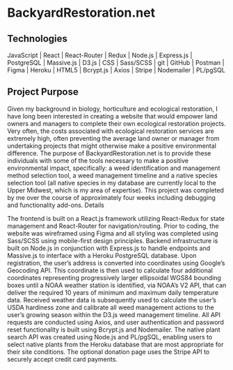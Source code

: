 # BackyardRestoration.net

## Technologies
JavaScript | React | React-Router | Redux | Node.js | Express.js | PostgreSQL | Massive.js | D3.js | CSS | Sass/SCSS | git | GitHub | Postman | Figma | Heroku | HTML5 | Bcrypt.js | Axios | Stripe | Nodemailer | PL/pgSQL

## Project Purpose

Given my background in biology, horticulture and ecological restoration, I have long been interested in creating a website that would empower land owners and managers to complete their own ecological restoration projects. Very often, the costs associated with ecological restoration services are extremely high, often preventing the average land owner or manager from undertaking projects that might otherwise make a positive environmental difference. The purpose of BackyardRestoration.net is to provide these individuals with some of the tools necessary to make a positive environmental impact, specifically: a weed identification and management method selection tool, a weed management timeline and a native species selection tool (all native species in my database are currently local to the Upper Midwest, which is my area of expertise). This project was completed by me over the course of approximately four weeks including debugging and functionality add-ons.
Details

The frontend is built on a React.js framework utilizing React-Redux for state management and React-Router for navigation/routing. Prior to coding, the website was wireframed using Figma and all styling was completed using Sass/SCSS using mobile-first design principles. Backend infrastructure is built on Node.js in conjunction with Express.js to handle endpoints and Massive.js to interface with a Heroku PostgreSQL database. Upon registration, the user’s address is converted into coordinates using Google’s Geocoding API. This coordinate is then used to calculate four additional coordinates representing progressively larger ellipsoidal WGS84 bounding boxes until a NOAA weather station is identified, via NOAA’s V2 API, that can deliver the required 10 years of minimum and maximum daily temperature data. Received weather data is subsequently used to calculate the user’s USDA hardiness zone and calibrate all weed management actions to the user’s growing season within the D3.js weed management timeline. All API requests are conducted using Axios, and user authentication and password reset functionality is built using Bcrypt.js and Nodemailer. The native plant search API was created using Node.js and PL/pgSQL, enabling users to select native plants from the Heroku database that are most appropriate for their site conditions. The optional donation page uses the Stripe API to securely accept credit card payments.
